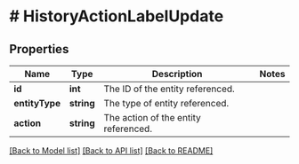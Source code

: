 # # HistoryActionLabelUpdate

## Properties

Name | Type | Description | Notes
------------ | ------------- | ------------- | -------------
**id** | **int** | The ID of the entity referenced. |
**entityType** | **string** | The type of entity referenced. |
**action** | **string** | The action of the entity referenced. |

[[Back to Model list]](../../README.md#models) [[Back to API list]](../../README.md#endpoints) [[Back to README]](../../README.md)
